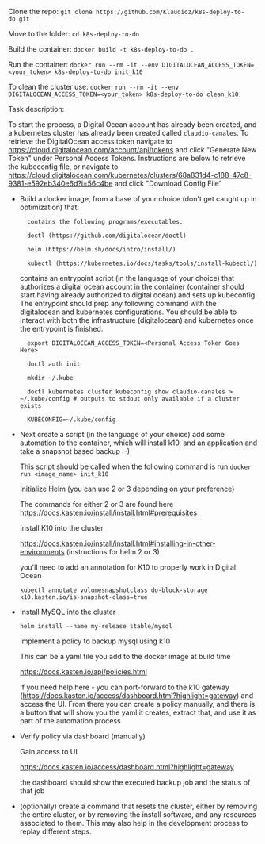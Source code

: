 Clone the repo:
`git clone https://github.com/Klaudioz/k8s-deploy-to-do.git`

Move to the folder:
`cd k8s-deploy-to-do`

Build the container:
`docker build -t k8s-deploy-to-do .`

Run the container:
`docker run --rm -it --env DIGITALOCEAN_ACCESS_TOKEN=<your_token> k8s-deploy-to-do init_k10`

To clean the cluster use:
`docker run --rm -it --env DIGITALOCEAN_ACCESS_TOKEN=<your_token> k8s-deploy-to-do clean_k10`

Task description:

To start the process, a Digital Ocean account has already been created, and a kubernetes cluster has already been created called `claudio-canales`. To retrieve the DigitalOcean access token navigate to https://cloud.digitalocean.com/account/api/tokens and click "Generate New Token" under Personal Access Tokens. Instructions are below to retrieve the kubeconfig file, or navigate to https://cloud.digitalocean.com/kubernetes/clusters/68a831d4-c188-47c8-9381-e592eb340e6d?i=56c4be and click "Download Config File"

 

- Build a docker image, from a base of your choice (don't get caught up in optimization) that:

        contains the following programs/executables:

        doctl (https://github.com/digitalocean/doctl)

        helm (https://helm.sh/docs/intro/install/)

        kubectl (https://kubernetes.io/docs/tasks/tools/install-kubectl/)

    contains an entrypoint script (in the language of your choice) that authorizes a digital ocean account in the container (container should start having already authorized to digital ocean) and sets up kubeconfig. The entrypoint should prep any following command with the digitalocean and kubernetes configurations. You should be able to interact with both the infrastructure (digitalocean) and kubernetes once the entrypoint is finished.

        export DIGITALOCEAN_ACCESS_TOKEN=<Personal Access Token Goes Here>

        doctl auth init

        mkdir ~/.kube

        doctl kubernetes cluster kubeconfig show claudio-canales > ~/.kube/config # outputs to stdout only available if a cluster exists

        KUBECONFIG=~/.kube/config

- Next create a script (in the language of your choice) add some automation to the container, which will install k10, and an application and take a snapshot based backup :-)

    This script should be called when the following command is run `docker run <image_name> init_k10`

    Initialize Helm (you can use 2 or 3 depending on your preference)

    The commands for either 2 or 3 are found here https://docs.kasten.io/install/install.html#prerequisites

    Install K10 into the cluster

    https://docs.kasten.io/install/install.html#installing-in-other-environments (instructions for helm 2 or 3)

    you'll need to add an annotation for K10 to properly work in Digital Ocean

    `kubectl annotate volumesnapshotclass do-block-storage k10.kasten.io/is-snapshot-class=true`

- Install MySQL into the cluster

    `helm install --name my-release stable/mysql`

    Implement a policy to backup mysql using k10

    This can be a yaml file you add to the docker image at build time

    https://docs.kasten.io/api/policies.html

    If you need help here - you can port-forward to the k10 gateway (https://docs.kasten.io/access/dashboard.html?highlight=gateway) and access the UI. From there you can create a policy manually, and there is a button that will show you the yaml it creates, extract that, and use it as part of the automation process

- Verify policy via dashboard (manually)

    Gain access to UI

    https://docs.kasten.io/access/dashboard.html?highlight=gateway

    the dashboard should show the executed backup job and the status of that job

- (optionally) create a command that resets the cluster, either by removing the entire cluster, or by removing the install software, and any resources associated to them. This may also help in the development process to replay different steps.
